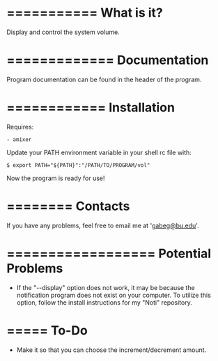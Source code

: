 ===========
What is it?
===========

Display and control the system volume.



=============
Documentation
=============

Program documentation can be found in the header of the program.



============
Installation
============

Requires:
    
    - amixer

Update your PATH environment variable in your shell rc file with:
    
    $ export PATH="${PATH}":"/PATH/TO/PROGRAM/vol"

Now the program is ready for use!



========
Contacts
========

If you have any problems, feel free to email me at 'gabeg@bu.edu'.



==================
Potential Problems
==================

- If the "--display" option does not work, it may be because the notification program 
  does not exist on your computer. To utilize this option, follow the install 
  instructions for my "Noti" repository.



=====
To-Do
=====

- Make it so that you can choose the increment/decrement amount.
